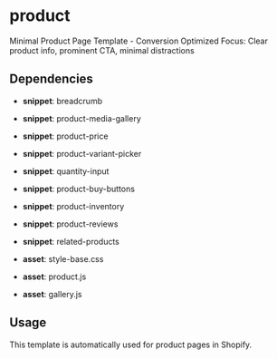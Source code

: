 # product

Minimal Product Page Template - Conversion Optimized Focus: Clear product info, prominent CTA, minimal distractions

## Dependencies


- **snippet**: breadcrumb

- **snippet**: product-media-gallery

- **snippet**: product-price

- **snippet**: product-variant-picker

- **snippet**: quantity-input

- **snippet**: product-buy-buttons

- **snippet**: product-inventory

- **snippet**: product-reviews

- **snippet**: related-products

- **asset**: style-base.css

- **asset**: product.js

- **asset**: gallery.js


## Usage

This template is automatically used for product pages in Shopify.


